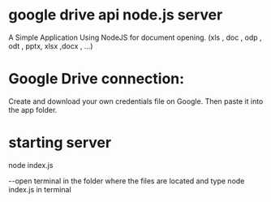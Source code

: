# google drive api node.js server
A Simple Application Using NodeJS for document opening. (xls , doc , odp , odt , pptx, xlsx ,docx , ...)

# Google Drive connection:
Create and download your own credentials file on Google. Then paste it into the app folder.

# starting server
node index.js 

 --open terminal  in the folder where the files are located
and type node index.js in terminal
